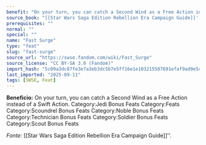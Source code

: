 ```yaml
---
benefit: "On your turn, you can catch a Second Wind as a Free Action instead of a Swift Action. Category:Jedi Bonus Feats Category:Feats Category:Scoundrel Bonus Feats Category:Noble Bonus Feats Category:Technician Bonus Feats Category:Soldier Bonus Feats Category:Scout Bonus Feats"
source_book: "[[Star Wars Saga Edition Rebellion Era Campaign Guide]]''"
prerequisites: ""
normal: ""
special: ""
name: "Fast Surge"
type: "feat"
slug: "fast-surge"
source_url: "https://swse.fandom.com/wiki/Fast_Surge"
source_license: "CC BY-SA 3.0 (Fandom)"
import_hash: "5c09a3dc87fe3e7a3eb3dc5b7e5ff16e1e103215587691efaf9ad9e5cacba20d"
last_imported: "2025-09-11"
tags: [SWSE, Feat]
---
```

**Beneficio:** On your turn, you can catch a Second Wind as a Free Action instead of a Swift Action. Category:Jedi Bonus Feats Category:Feats Category:Scoundrel Bonus Feats Category:Noble Bonus Feats Category:Technician Bonus Feats Category:Soldier Bonus Feats Category:Scout Bonus Feats

*Fonte:* [[Star Wars Saga Edition Rebellion Era Campaign Guide]]''.